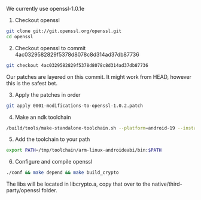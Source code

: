 We currently use openssl-1.0.1e

1. Checkout openssl
```bash
git clone git://git.openssl.org/openssl.git
cd openssl
```

2. Checkout openssl to commit 4ac0329582829f5378d8078c8d314ad37db87736
```bash
git checkout 4ac0329582829f5378d8078c8d314ad37db87736
```

Our patches are layered on this commit. It might work from HEAD, however 
this is the safest bet.

3. Apply the patches in order
```bash
git apply 0001-modifications-to-openssl-1.0.2.patch
```

4. Make an ndk toolchain
```bash
/build/tools/make-standalone-toolchain.sh --platform=android-19 --install-dir=/tmp/toolchain --toolchain=arm-linux-androideabi-4.8
```

5. Add the toolchain to your path
```bash
export PATH=/tmp/toolchain/arm-linux-androideabi/bin:$PATH
```

6. Configure and compile openssl
```bash
./conf && make depend && make build_crypto
```

The libs will be located in libcrypto.a, copy that over to the native/third-party/openssl folder.

